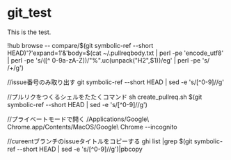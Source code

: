 # git_test
This is the test.


!hub browse -- compare/$(git symbolic-ref --short HEAD)'?'expand=1'&'body=$(cat ~/.pullreqbody.txt | perl -pe 'encode_utf8' | perl -pe 's/([^ 0-9a-zA-Z])/\"%\".uc(unpack(\"H2\",$1))/eg' | perl -pe 's/ /+/g') 


//issue番号のみ取り出す
git symbolic-ref --short HEAD | sed -e 's/[^0-9]//g'

//プルリクをつくるシェルをたたくコマンド
sh create_pullreq.sh $(git symbolic-ref --short HEAD | sed -e 's/[^0-9]//g')

//プライベートモードで開く
/Applications/Google\ Chrome.app/Contents/MacOS/Google\ Chrome --incognito


//cureentブランチのissueタイトルをコピーする
ghi list |grep $(git symbolic-ref --short HEAD | sed -e 's/[^0-9]//g')|pbcopy



